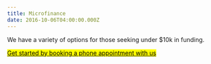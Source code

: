 ```yaml
---
title: Microfinance
date: 2016-10-06T04:00:00.000Z
---
```

We have a variety of options for those seeking under $10k in funding.

<!-- Calendly link widget begin -->

<link href="https://assets.calendly.com/assets/external/widget.css" rel="stylesheet">
<script src="https://assets.calendly.com/assets/external/widget.js" type="text/javascript"></script>
<a href="" onclick="Calendly.initPopupWidget({url: 'https://calendly.com/spearfish/consultation'});return false;"><mark>Get started by booking a phone appointment with us</mark></a>
<!-- Calendly link widget end -->
